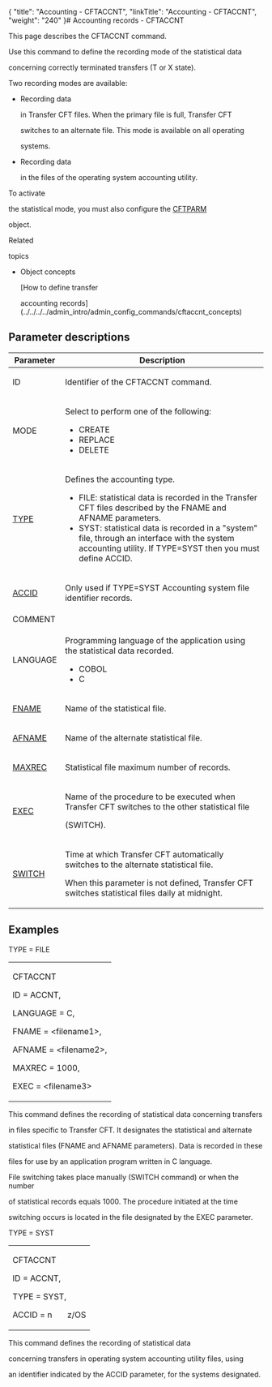 {
    "title": "Accounting - CFTACCNT",
    "linkTitle": "Accounting - CFTACCNT",
    "weight": "240"
}# <span id="kanchor46"></span><span id="CFTACCNT"></span>Accounting records - CFTACCNT

<span id="About_CFTACCNT"></span>This page describes the <span id="kanchor47"></span>CFTACCNT command.

Use this command to define the recording mode of the statistical data
concerning correctly terminated transfers (T or X state).

Two recording modes are available:

-   Recording data
    in Transfer CFT files. When the primary file is full, Transfer CFT
    switches to an alternate file. This mode is available on all operating
    systems.
-   Recording data
    in the files of the operating system accounting utility.

To activate
the statistical mode, you must also configure the [CFTPARM](../cftparm)
object.

Related
topics

-   Object concepts
    [How to define transfer
    accounting records](../../../../admin_intro/admin_config_commands/cftaccnt_concepts)

## Parameter descriptions

<table cellspacing="0">
   <col/>
   <col/>
   <thead>
      <tr>
         <th>Parameter</th>
         <th>Description</th>
      </tr>
   </thead>
      <tr>
         <td>
            <p>ID </p>
         </td>
         <td>
            <p>Identifier of the CFTACCNT command.</p>
         </td>
      </tr>
      <tr>
         <td>MODE         </td>
         <td>
            <p>Select to perform one of the following:</p>
            <ul>
               <li>CREATE               </li>
               <li>REPLACE               </li>
               <li>DELETE               </li>
            </ul>
         </td>
      </tr>
      <tr>
         <td colspan="1" rowspan="1">
            <p><a href="../../../command_summary/parameter_intro/type">TYPE</a> </p>
         </td>
         <td colspan="1" rowspan="1">
            <p>Defines the accounting type.</p>
            <ul>
               <li>FILE: 
 statistical data is recorded in the Transfer CFT files described by the 
 FNAME and AFNAME parameters.               </li>
               <li>SYST: 
 statistical data is recorded in a "system" file, through an 
 interface with the system accounting utility. If TYPE=SYST then you must define ACCID.               </li>
            </ul>
         </td>
      </tr>
      <tr>
         <td colspan="1" rowspan="1">
            <p><a href="../../../command_summary/parameter_intro/accid">ACCID</a> 
    </p>
         </td>
         <td colspan="1" rowspan="1">
            <p>Only used if TYPE=SYST 
 Accounting system file identifier records. </p>
         </td>
      </tr>
      <tr>
         <td>COMMENT         </td>
         <td>          </td>
      </tr>
      <tr>
         <td colspan="1" rowspan="1">
            <p>LANGUAGE </p>
         </td>
         <td colspan="1" rowspan="1">
            <p>Programming language of the application using the statistical 
 data recorded.</p>
            <ul>
               <li>COBOL               </li>
               <li>C               </li>
            </ul>
         </td>
      </tr>
      <tr>
         <td colspan="1" rowspan="1">
            <p><a href="../../../command_summary/parameter_intro/fname">FNAME</a>
</p>
         </td>
         <td colspan="1" rowspan="1">
            <p>Name of the statistical file.</p>
         </td>
      </tr>
      <tr>
         <td colspan="1" rowspan="1">
            <p><a href="../../../command_summary/parameter_intro/afname">AFNAME</a>
</p>
         </td>
         <td colspan="1" rowspan="1">
            <p>Name of the alternate statistical file.</p>
         </td>
      </tr>
      <tr>
         <td colspan="1" rowspan="1">
            <p><a href="../../../command_summary/parameter_intro/maxrec">MAXREC</a> </p>
         </td>
         <td colspan="1" rowspan="1">
            <p>Statistical file maximum number of records.</p>
         </td>
      </tr>
      <tr>
         <td colspan="1" rowspan="1">
            <p><a href="../../../command_summary/parameter_intro/exec">EXEC</a> </p>
         </td>
         <td colspan="1" rowspan="1">
            <p>Name of the procedure to be executed when Transfer CFT 
 switches to the other statistical file</p>
            <p>(SWITCH).</p>
         </td>
      </tr>
      <tr>
         <td colspan="1" rowspan="1">
            <p><a href="../../../command_summary/parameter_intro/switch">SWITCH</a> </p>
         </td>
         <td colspan="1" rowspan="1">
            <p>Time at which Transfer CFT automatically switches 
 to the alternate statistical file.</p>
            <p>When this parameter is not defined, Transfer CFT switches 
 statistical files daily at midnight.</p>
         </td>
      </tr>
</table>

## Examples

TYPE = FILE

<table cellspacing="0">
   <col/>
   <tbody>
      <tr>
         <td>
            <p>CFTACCNT</p>
            <p> ID = ACCNT,</p>
            <p> LANGUAGE = C,</p>
            <p> FNAME = &lt;filename1&gt;,</p>
            <p> AFNAME = &lt;filename2&gt;,</p>
            <p> MAXREC = 1000,</p>
            <p> EXEC = &lt;filename3&gt;</p>
         </td>
      </tr>
   </tbody>
</table>

This command defines the recording of statistical data concerning transfers
in files specific to Transfer CFT. It designates the statistical and alternate
statistical files (FNAME and AFNAME parameters). Data is recorded in these
files for use by an application program written in C language.

File switching takes place manually (SWITCH command) or when the number
of statistical records equals 1000. The procedure initiated at the time
switching occurs is located in the file designated by the EXEC parameter.

TYPE = SYST

<table cellspacing="0">
   <col/>
   <tbody>
      <tr>
         <td>
            <p>CFTACCNT</p>
            <p>ID = ACCNT,</p>
            <p>TYPE = SYST,</p>
            <p>ACCID = n       z/OS</p>
         </td>
      </tr>
   </tbody>
</table>

This command defines the recording of statistical data
concerning transfers in operating system accounting utility files, using
an identifier indicated by the ACCID parameter, for the systems designated.
